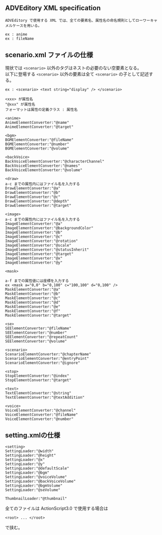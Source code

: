 ## ADVEditory XML specification
	ADVEditory で使用する XML では、全ての要素名、属性名の命名規則としてローワーキャメルケースを用いる。

	ex : anime
	ex : fileName

## scenario.xml	ファイルの仕様

現状では `<scenario>` 以外のタグはネストの必要のない空要素となる。  
以下に登場する `<scenario>` 以外の要素は全て `<scenario>` の子として記述する。

	ex : <scenario> <text string="display" /> </scenario>

	<xxx> が属性名
	"@xxx" が属性名
	フォーマットは属性の定義クラス : 属性名
	
	<anime>
	AnimeElementConverter:"@name"
	AnimeElementConverter:"@target"

	<bgm>
	BGMElementConverter:"@fileName"
	BGMElementConverter:"@number"
	BGMElementConverter:"@volume"

	<backVoice>
	BackVoiceElementConverter:"@characterChannel"
	BackVoiceElementConverter:"@names"
	BackVoiceElementConverter:"@volume"

	<draw>
	a-c までの属性内にはファイル名を入力する
	DrawElementConverter:"@a"
	DrawElementConverter:"@b"
	DrawElementConverter:"@c"
	DrawElementConverter:"@depth"
	DrawElementConverter:"@target"

	<image>
	a-c までの属性内にはファイル名を入力する
	ImageElementConverter:"@a"
	ImageElementConverter:"@backgroundColor"
	ImageElementConverter:"@b"
	ImageElementConverter:"@c"
	ImageElementConverter:"@rotation"
	ImageElementConverter:"@scale"
	ImageElementConverter:"@statusInherit"
	ImageElementConverter:"@target"
	ImageElementConverter:"@x"
	ImageElementConverter:"@y"

	<mask>

	a-f までの属性値には座標を入力する
	ex <mask a="0,0" b="0,100" c="100,100" d="0,100" />
	MaskElementConverter:"@a"
	MaskElementConverter:"@b"
	MaskElementConverter:"@c"
	MaskElementConverter:"@d"
	MaskElementConverter:"@e"
	MaskElementConverter:"@f"
	MaskElementConverter:"@target"
	
	<se>
	SEElementConverter:"@fileName"
	SEElementConverter:"@number"
	SEElementConverter:"@repeatCount"
	SEElementConverter:"@volume"

	<scenario>
	ScenarioElementConverter:"@chapterName"
	ScenarioElementConverter:"@entryPoint"
	ScenarioElementConverter:"@ignore"

	<stop>
	StopElementConverter:"@index"
	StopElementConverter:"@target"

	<text>
	TextElementConverter:"@string"
	TextElementConverter:"@textAddition"

	<voice>
	VoiceElementConverter:"@channel"
	VoiceElementConverter:"@fileName"
	VoiceElementConverter:"@number"

## setting.xmlの仕様

	<setting>
	SettingLoader:"@width"
	SettingLoader:"@height"
	SettingLoader:"@x"
	SettingLoader:"@y"
	SettingLoader:"@defaultScale"
	SettingLoader:"@bgm"
	SettingLoader:"@voiceVolume"
	SettingLoader:"@backVoiceVolume"
	SettingLoader:"@bgmVolume"
	SettingLoader:"@seVolume"

	ThumbnailLoader:"@thumbnail"

全てのファイルは ActionScript3.0 で使用する場合は

	<root> ... </root>

で挟む。